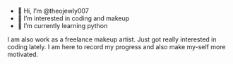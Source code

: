 - 👋 Hi, I’m @theojewly007
- 👀 I’m interested in coding and makeup
- 🌱 I’m currently learning python

I am also work as a freelance makeup artist.
Just got really interested in coding lately. 
I am here to record my progress and also make my-self more motivated. 



<!---
theojewly007/theojewly007 is a ✨ special ✨ repository because its `README.md` (this file) appears on your GitHub profile.
You can click the Preview link to take a look at your changes.
--->
